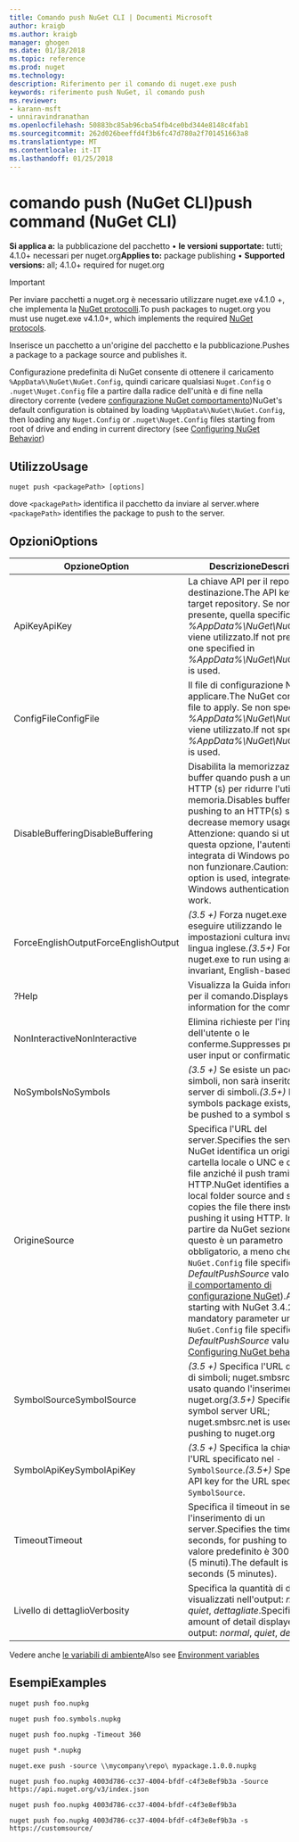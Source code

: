 ```yaml
---
title: Comando push NuGet CLI | Documenti Microsoft
author: kraigb
ms.author: kraigb
manager: ghogen
ms.date: 01/18/2018
ms.topic: reference
ms.prod: nuget
ms.technology: 
description: Riferimento per il comando di nuget.exe push
keywords: riferimento push NuGet, il comando push
ms.reviewer:
- karann-msft
- unniravindranathan
ms.openlocfilehash: 50883bc85ab96cba54fb4ce0bd344e8148c4fab1
ms.sourcegitcommit: 262d026beeffd4f3b6fc47d780a2f701451663a8
ms.translationtype: MT
ms.contentlocale: it-IT
ms.lasthandoff: 01/25/2018
---
```

# <a name="push-command-nuget-cli"></a><span data-ttu-id="ed961-104">comando push (NuGet CLI)</span><span class="sxs-lookup"><span data-stu-id="ed961-104">push command (NuGet CLI)</span></span>

<span data-ttu-id="ed961-105">**Si applica a:** la pubblicazione del pacchetto &bullet; **le versioni supportate:** tutti; 4.1.0+ necessari per nuget.org</span><span class="sxs-lookup"><span data-stu-id="ed961-105">**Applies to:** package publishing &bullet; **Supported versions:** all; 4.1.0+ required for nuget.org</span></span>

> [!Important]
> <span data-ttu-id="ed961-106">Per inviare pacchetti a nuget.org è necessario utilizzare nuget.exe v4.1.0 +, che implementa la [NuGet protocolli](../api/nuget-protocols.md).</span><span class="sxs-lookup"><span data-stu-id="ed961-106">To push packages to nuget.org you must use nuget.exe v4.1.0+, which implements the required [NuGet protocols](../api/nuget-protocols.md).</span></span>

<span data-ttu-id="ed961-107">Inserisce un pacchetto a un'origine del pacchetto e la pubblicazione.</span><span class="sxs-lookup"><span data-stu-id="ed961-107">Pushes a package to a package source and publishes it.</span></span>

<span data-ttu-id="ed961-108">Configurazione predefinita di NuGet consente di ottenere il caricamento `%AppData%\NuGet\NuGet.Config`, quindi caricare qualsiasi `Nuget.Config` o `.nuget\Nuget.Config` file a partire dalla radice dell'unità e di fine nella directory corrente (vedere [configurazione NuGet comportamento](../consume-packages/configuring-nuget-behavior.md))</span><span class="sxs-lookup"><span data-stu-id="ed961-108">NuGet's default configuration is obtained by loading `%AppData%\NuGet\NuGet.Config`, then loading any `Nuget.Config` or `.nuget\Nuget.Config` files starting from root of drive and ending in current directory (see [Configuring NuGet Behavior](../consume-packages/configuring-nuget-behavior.md))</span></span>

## <a name="usage"></a><span data-ttu-id="ed961-109">Utilizzo</span><span class="sxs-lookup"><span data-stu-id="ed961-109">Usage</span></span>

```cli
nuget push <packagePath> [options]
```

<span data-ttu-id="ed961-110">dove `<packagePath>` identifica il pacchetto da inviare al server.</span><span class="sxs-lookup"><span data-stu-id="ed961-110">where `<packagePath>` identifies the package to push to the server.</span></span>

## <a name="options"></a><span data-ttu-id="ed961-111">Opzioni</span><span class="sxs-lookup"><span data-stu-id="ed961-111">Options</span></span>

| <span data-ttu-id="ed961-112">Opzione</span><span class="sxs-lookup"><span data-stu-id="ed961-112">Option</span></span> | <span data-ttu-id="ed961-113">Descrizione</span><span class="sxs-lookup"><span data-stu-id="ed961-113">Description</span></span> |
| --- | --- |
| <span data-ttu-id="ed961-114">ApiKey</span><span class="sxs-lookup"><span data-stu-id="ed961-114">ApiKey</span></span> | <span data-ttu-id="ed961-115">La chiave API per il repository di destinazione.</span><span class="sxs-lookup"><span data-stu-id="ed961-115">The API key for the target repository.</span></span> <span data-ttu-id="ed961-116">Se non è presente, quella specificata nella *%AppData%\NuGet\NuGet.Config* viene utilizzato.</span><span class="sxs-lookup"><span data-stu-id="ed961-116">If not present,  the one specified in *%AppData%\NuGet\NuGet.Config* is used.</span></span> |
| <span data-ttu-id="ed961-117">ConfigFile</span><span class="sxs-lookup"><span data-stu-id="ed961-117">ConfigFile</span></span> | <span data-ttu-id="ed961-118">Il file di configurazione NuGet da applicare.</span><span class="sxs-lookup"><span data-stu-id="ed961-118">The NuGet configuration file to apply.</span></span> <span data-ttu-id="ed961-119">Se non specificato, *%AppData%\NuGet\NuGet.Config* viene utilizzato.</span><span class="sxs-lookup"><span data-stu-id="ed961-119">If not specified, *%AppData%\NuGet\NuGet.Config* is used.</span></span> |
| <span data-ttu-id="ed961-120">DisableBuffering</span><span class="sxs-lookup"><span data-stu-id="ed961-120">DisableBuffering</span></span> | <span data-ttu-id="ed961-121">Disabilita la memorizzazione nel buffer quando push a un server HTTP (s) per ridurre l'utilizzo di memoria.</span><span class="sxs-lookup"><span data-stu-id="ed961-121">Disables buffering when pushing to an HTTP(s) server to decrease memory usages.</span></span> <span data-ttu-id="ed961-122">Attenzione: quando si utilizza questa opzione, l'autenticazione integrata di Windows potrebbe non funzionare.</span><span class="sxs-lookup"><span data-stu-id="ed961-122">Caution: when this option is used, integrated Windows authentication might not work.</span></span> |
| <span data-ttu-id="ed961-123">ForceEnglishOutput</span><span class="sxs-lookup"><span data-stu-id="ed961-123">ForceEnglishOutput</span></span> | <span data-ttu-id="ed961-124">*(3.5 +)*  Forza nuget.exe per eseguire utilizzando le impostazioni cultura invariante, in lingua inglese.</span><span class="sxs-lookup"><span data-stu-id="ed961-124">*(3.5+)* Forces nuget.exe to run using an invariant, English-based culture.</span></span> |
| <span data-ttu-id="ed961-125">?</span><span class="sxs-lookup"><span data-stu-id="ed961-125">Help</span></span> | <span data-ttu-id="ed961-126">Visualizza la Guida informazioni per il comando.</span><span class="sxs-lookup"><span data-stu-id="ed961-126">Displays help information for the command.</span></span> |
| <span data-ttu-id="ed961-127">NonInteractive</span><span class="sxs-lookup"><span data-stu-id="ed961-127">NonInteractive</span></span> | <span data-ttu-id="ed961-128">Elimina richieste per l'input dell'utente o le conferme.</span><span class="sxs-lookup"><span data-stu-id="ed961-128">Suppresses prompts for user input or confirmations.</span></span> |
| <span data-ttu-id="ed961-129">NoSymbols</span><span class="sxs-lookup"><span data-stu-id="ed961-129">NoSymbols</span></span> | <span data-ttu-id="ed961-130">*(3.5 +)*  Se esiste un pacchetto di simboli, non sarà inserito in un server di simboli.</span><span class="sxs-lookup"><span data-stu-id="ed961-130">*(3.5+)* If a symbols package exists, it will not be pushed to a symbol server.</span></span> |
| <span data-ttu-id="ed961-131">Origine</span><span class="sxs-lookup"><span data-stu-id="ed961-131">Source</span></span> | <span data-ttu-id="ed961-132">Specifica l'URL del server.</span><span class="sxs-lookup"><span data-stu-id="ed961-132">Specifies the server URL.</span></span> <span data-ttu-id="ed961-133">NuGet identifica un origine cartella locale o UNC e copiato il file anziché il push tramite HTTP.</span><span class="sxs-lookup"><span data-stu-id="ed961-133">NuGet identifies a UNC or local folder source and simply copies the file there instead of pushing it using HTTP.</span></span>  <span data-ttu-id="ed961-134">Inoltre, a partire da NuGet sezione 3.4.2, questo è un parametro obbligatorio, a meno che il `NuGet.Config` file specifica un *DefaultPushSource* valore (vedere [il comportamento di configurazione NuGet](../Consume-Packages/Configuring-NuGet-Behavior.md)).</span><span class="sxs-lookup"><span data-stu-id="ed961-134">Also, starting with NuGet 3.4.2, this is a mandatory parameter unless the `NuGet.Config` file specifies a *DefaultPushSource* value (see [Configuring NuGet behavior](../Consume-Packages/Configuring-NuGet-Behavior.md)).</span></span> |
| <span data-ttu-id="ed961-135">SymbolSource</span><span class="sxs-lookup"><span data-stu-id="ed961-135">SymbolSource</span></span> | <span data-ttu-id="ed961-136">*(3.5 +)*  Specifica l'URL del server di simboli; nuget.smbsrc.net viene usato quando l'inserimento di nuget.org</span><span class="sxs-lookup"><span data-stu-id="ed961-136">*(3.5+)* Specifies the symbol server URL; nuget.smbsrc.net is used when pushing to nuget.org</span></span> |
| <span data-ttu-id="ed961-137">SymbolApiKey</span><span class="sxs-lookup"><span data-stu-id="ed961-137">SymbolApiKey</span></span> | <span data-ttu-id="ed961-138">*(3.5 +)*  Specifica la chiave API per l'URL specificato nel `-SymbolSource`.</span><span class="sxs-lookup"><span data-stu-id="ed961-138">*(3.5+)* Specifies the API key for the URL specified in `-SymbolSource`.</span></span> |
| <span data-ttu-id="ed961-139">Timeout</span><span class="sxs-lookup"><span data-stu-id="ed961-139">Timeout</span></span> | <span data-ttu-id="ed961-140">Specifica il timeout in secondi, per l'inserimento di un server.</span><span class="sxs-lookup"><span data-stu-id="ed961-140">Specifies the timeout, in seconds, for pushing to a server.</span></span> <span data-ttu-id="ed961-141">Il valore predefinito è 300 secondi (5 minuti).</span><span class="sxs-lookup"><span data-stu-id="ed961-141">The default is 300 seconds (5 minutes).</span></span> |
| <span data-ttu-id="ed961-142">Livello di dettaglio</span><span class="sxs-lookup"><span data-stu-id="ed961-142">Verbosity</span></span> | <span data-ttu-id="ed961-143">Specifica la quantità di dettagli visualizzati nell'output: *normale*, *quiet*, *dettagliate*.</span><span class="sxs-lookup"><span data-stu-id="ed961-143">Specifies the amount of detail displayed in the output: *normal*, *quiet*, *detailed*.</span></span> |

<span data-ttu-id="ed961-144">Vedere anche [le variabili di ambiente](cli-ref-environment-variables.md)</span><span class="sxs-lookup"><span data-stu-id="ed961-144">Also see [Environment variables](cli-ref-environment-variables.md)</span></span>

## <a name="examples"></a><span data-ttu-id="ed961-145">Esempi</span><span class="sxs-lookup"><span data-stu-id="ed961-145">Examples</span></span>

```cli
nuget push foo.nupkg

nuget push foo.symbols.nupkg

nuget push foo.nupkg -Timeout 360

nuget push *.nupkg

nuget.exe push -source \\mycompany\repo\ mypackage.1.0.0.nupkg

nuget push foo.nupkg 4003d786-cc37-4004-bfdf-c4f3e8ef9b3a -Source https://api.nuget.org/v3/index.json

nuget push foo.nupkg 4003d786-cc37-4004-bfdf-c4f3e8ef9b3a

nuget push foo.nupkg 4003d786-cc37-4004-bfdf-c4f3e8ef9b3a -s https://customsource/
```
